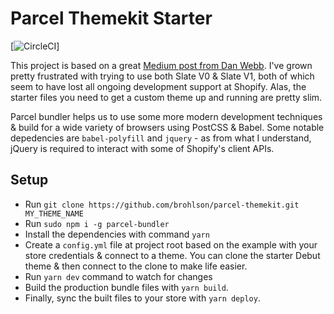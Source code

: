 # Parcel Themekit Starter

[![CircleCI](https://circleci.com/gh/brohlson/parcel-themekit/tree/master.svg?style=svg&circle-token=618ffce7f07a7fc7cd45b5bf4e55d4f14787a3b4)]

This project is based on a great [Medium post from Dan Webb](https://medium.com/@danwebb/better-shopify-theme-development-with-parcel-js-704f17f367fc). I've grown pretty frustrated with trying to use both Slate V0 & Slate V1, both of which seem to have lost all ongoing development support at Shopify. Alas, the starter files you need to get a custom theme up and running are pretty slim.

Parcel bundler helps us to use some more modern development techniques & build for a wide variety of browsers using PostCSS & Babel. Some notable depedencies are `babel-polyfill` and `jquery` - as from what I understand, jQuery is required to interact with some of Shopify's client APIs.

## Setup

- Run `git clone https://github.com/brohlson/parcel-themekit.git MY_THEME_NAME`
- Run `sudo npm i -g parcel-bundler`
- Install the dependencies with command `yarn`
- Create a `config.yml` file at project root based on the example with your store credentials & connect to a theme. You can clone the starter Debut theme & then connect to the clone to make life easier.
- Run `yarn dev` command to watch for changes
- Build the production bundle files with `yarn build`.
- Finally, sync the built files to your store with `yarn deploy`.
